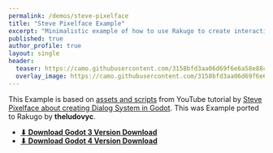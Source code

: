 ```yaml
---
permalink: /demos/steve-pixelface
title: "Steve Pixelface Example"
excerpt: "Minimalistic example of how to use Rakugo to create interactions with items."
published: true
author_profile: true
layout: single
header:
  teaser: https://camo.githubusercontent.com/3158bfd3aa06d69f6e6a58e88ca5cfc31db2e79fb5d10a08a8ffaf731cd5ec77/68747470733a2f2f696d672e796f75747562652e636f6d2f76692f5572396a3363355f6f66302f6d617872657364656661756c742e6a7067
  overlay_image: https://camo.githubusercontent.com/3158bfd3aa06d69f6e6a58e88ca5cfc31db2e79fb5d10a08a8ffaf731cd5ec77/68747470733a2f2f696d672e796f75747562652e636f6d2f76692f5572396a3363355f6f66302f6d617872657364656661756c742e6a7067
---
```


This Example is based on [assets and scripts](https://github.com/stevepixelface/dialog-system) from YouTube tutorial by
 [Steve Pixelface about creating Dialog System in Godot](https://www.youtube.com/watch?v=Ur9j3c5_of0).
This was Example ported to Rakugo by **theludovyc**.

- [**⬇ Download Godot 3 Version Download**](https://github.com/rakugoteam/Examples/releases/tag/steve_pixelface-1.2)
- [**⬇ Download Godot 4 Version Download**](https://github.com/rakugoteam/Examples/releases/tag/steve-pixelface-2.0)